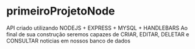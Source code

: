 # primeiroProjetoNode

API criado utilizando NODEJS + EXPRESS + MYSQL + HANDLEBARS
Ao final de sua construção seremos capazes de CRIAR, EDITAR, DELETAR e CONSULTAR noticias em nossos banco de dados